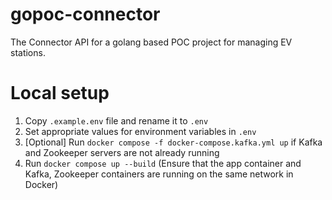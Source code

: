 # gopoc-connector
The Connector API for a golang based POC project for managing EV stations.

# Local setup
1. Copy `.example.env` file and rename it to `.env`
2. Set appropriate values for environment variables in `.env`
3. [Optional] Run `docker compose -f docker-compose.kafka.yml up` if Kafka and Zookeeper servers are not already running
4. Run `docker compose up --build` (Ensure that the app container and Kafka, Zookeeper containers are running on the same network in Docker)
